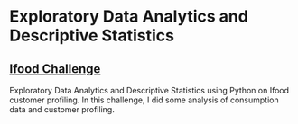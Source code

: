 # Exploratory Data Analytics and Descriptive Statistics

## [Ifood Challenge](https://github.com/carlamendescms/exploratory-data-descriptive-statistics/tree/main/ifood-analysis)


Exploratory Data Analytics and Descriptive Statistics using Python on Ifood customer profiling. In this challenge, I did some analysis of consumption data and customer profiling.
